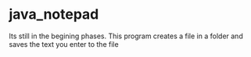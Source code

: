 # java_notepad
Its still in the begining phases.
This program creates a file in a folder and saves the text you enter to the file
